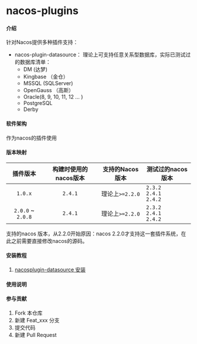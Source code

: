 # nacos-plugins

#### 介绍
针对Nacos提供多种插件支持：
+ nacos-plugin-datasource： 理论上可支持任意关系型数据库，实际已测试过的数据库清单：
  + DM (达梦)
  + Kingbase （金仓）
  + MSSQL (SQLServer)
  + OpenGauss （高斯）
  + Oracle(8, 9, 10, 11, 12 ... )
  + PostgreSQL
  + Derby

#### 软件架构
作为nacos的插件使用

#### 版本映射

| 插件版本       |   构建时使用的nacos版本    |  支持的Nacos版本  | 测试过的nacos版本        |
|:-------------:|:------------------:|:------------:|-------------------------------------------------|
| `1.0.x`       |       `2.4.1`       | 理论上`>=2.2.0` | `2.3.2`<br/>`2.4.1`<br/>`2.4.2` |
| `2.0.0` ~ `2.0.8` |       `2.4.1`       |  理论上`>=2.2.0`   | `2.3.2`<br/>`2.4.1`<br/>`2.4.2` |

支持的nacos 版本，从2.2.0开始原因：nacos 2.2.0才支持这一套插件系统，在此之前需要直接修改nacos的源码。


#### 安装教程
1. [nacosplugin-datasource 安装](./nacosplugin-datasource/installation.MD)

#### 使用说明


#### 参与贡献

1.  Fork 本仓库
2.  新建 Feat_xxx 分支
3.  提交代码
4.  新建 Pull Request
